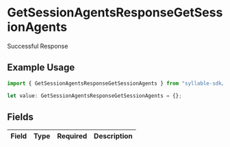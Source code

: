 # GetSessionAgentsResponseGetSessionAgents

Successful Response

## Example Usage

```typescript
import { GetSessionAgentsResponseGetSessionAgents } from "syllable-sdk/models/operations";

let value: GetSessionAgentsResponseGetSessionAgents = {};
```

## Fields

| Field       | Type        | Required    | Description |
| ----------- | ----------- | ----------- | ----------- |